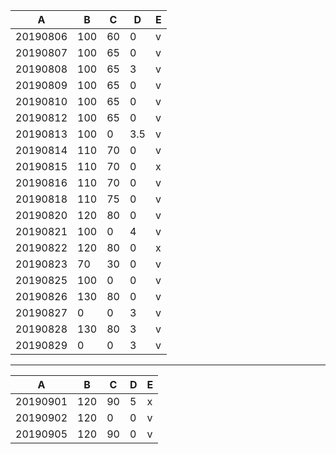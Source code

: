 A|B|C|D|E
---|---|---|---|---
20190806|100|60|0|v
20190807|100|65|0|v
20190808|100|65|3|v
20190809|100|65|0|v
20190810|100|65|0|v
20190812|100|65|0|v
20190813|100|0|3.5|v
20190814|110|70|0|v
20190815|110|70|0|x
20190816|110|70|0|v
20190818|110|75|0|v
20190820|120|80|0|v
20190821|100|0|4|v
20190822|120|80|0|x
20190823|70|30|0|v
20190825|100|0|0|v
20190826|130|80|0|v
20190827|0|0|3|v
20190828|130|80|3|v
20190829|0|0|3|v

---

A|B|C|D|E
---|---|---|---|---
20190901|120|90|5|x
20190902|120|0|0|v
20190905|120|90|0|v